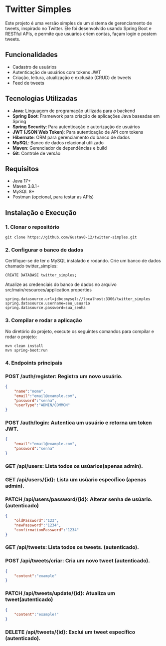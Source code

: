 # Twitter Simples

Este projeto é uma versão simples de um sistema de gerenciamento de tweets, inspirado no Twitter. Ele foi desenvolvido usando Spring Boot e RESTful APIs, e permite que usuários criem contas, façam login e postem tweets.

## Funcionalidades

- Cadastro de usuários
- Autenticação de usuários com tokens JWT
- Criação, leitura, atualização e exclusão (CRUD) de tweets
- Feed de tweets

## Tecnologias Utilizadas

- **Java**: Linguagem de programação utilizada para o backend
- **Spring Boot**: Framework para criação de aplicações Java baseadas em Spring
- **Spring Security**: Para autenticação e autorização de usuários
- **JWT (JSON Web Token)**: Para autenticação de API com tokens
- **Hibernate**: ORM para gerenciamento do banco de dados
- **MySQL**: Banco de dados relacional utilizado
- **Maven**: Gerenciador de dependências e build
- **Git**: Controle de versão

## Requisitos

- Java 17+
- Maven 3.8.1+
- MySQL 8+
- Postman (opcional, para testar as APIs)

## Instalação e Execução

### 1. Clonar o repositório
```
git clone https://github.com/Gustav0-12/twitter-simples.git
```
### 2. Configurar o banco de dados
Certifique-se de ter o MySQL instalado e rodando. Crie um banco de dados chamado twitter_simples:
```
CREATE DATABASE twitter_simples;
```
Atualize as credenciais do banco de dados no arquivo src/main/resources/application.properties    
```
spring.datasource.url=jdbc:mysql://localhost:3306/twitter_simples
spring.datasource.username=seu_usuario
spring.datasource.password=sua_senha
```
### 3. Compilar e rodar a aplicação
No diretório do projeto, execute os seguintes comandos para compilar e rodar o projeto:
```
mvn clean install
mvn spring-boot:run
```
### 4. Endpoints principais

### POST /auth/register: Registra um novo usuário.
``` json
{
    "name":"nome",
    "email":"email@example.com",
    "password":"senha",
    "userType":"ADMIN/COMMON"
}
```
### POST /auth/login: Autentica um usuário e retorna um token JWT.
``` json
{
    "email":"email@example.com",
    "password":"senha"
}
```
### GET  /api/users: Lista todos os usúarios(apenas admin).
### GET  /api/users/{id}: Lista um usúario específico (apenas admin).
### PATCH /api/users/password/{id}: Alterar senha de usúario. (autenticado)
``` json
{
    "oldPassword":"123",
    "newPassword":"1234",
    "confirmationPassword":"1234"
}
```
### GET  /api/tweets: Lista todos os tweets. (autenticado).
### POST /api/tweets/criar: Cria um novo tweet (autenticado).
``` json
{
    "content":"example"
}
```
### PATCH /api/tweets/update/{id}: Atualiza um tweet(autenticado)
``` json
{
    "content":"example!"
}
```
### DELETE /api/tweets/{id}: Exclui um tweet específico (autenticado).

